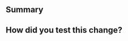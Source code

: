<!--
  Thanks for submitting a pull request!
  We appreciate you spending the time to work on these changes. Please provide enough information so that others can review your pull request. 

  Before submitting a pull request, please make sure the following is done:
  1. Fork [the repository](https://github.com/fmukhlis/treelatives) dan buat cabang Anda dari `main`.
  2. Run `composer install` in the repository root.
  3. Run `npm install` in the repository root.
  5. If you've fixed a bug or added code that should be tested, add tests!
  6. Ensure the test suite passes (run: `php artisan test`).

  Learn more about contributing: [Treelatives Contribution Guide](https://github.com/fmukhlis/treelatives/blob/main/CONTRIBUTION.md)
-->

## Summary

<!--
 Explain the **motivation** for making this change. What existing problem does the pull request solve?
-->

## How did you test this change?

<!--
  Demonstrate the code is solid. Example: The exact commands you ran and their output, screenshots / videos if the pull request changes the user interface.
  How exactly did you verify that your PR solves the issue you wanted to solve?
  If you leave this empty, your PR will very likely be closed.
-->
